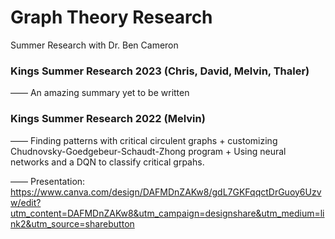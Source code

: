 # Graph Theory Research
Summer Research with Dr. Ben Cameron

### Kings Summer Research 2023 (Chris, David, Melvin, Thaler)
—— An amazing summary yet to be written

### Kings Summer Research 2022 (Melvin)
—— Finding patterns with critical circulent graphs + customizing Chudnovsky-Goedgebeur-Schaudt-Zhong program + Using neural networks and a DQN to classify critical grpahs.

—— Presentation: https://www.canva.com/design/DAFMDnZAKw8/gdL7GKFqqctDrGuoy6Uzvw/edit?utm_content=DAFMDnZAKw8&utm_campaign=designshare&utm_medium=link2&utm_source=sharebutton
